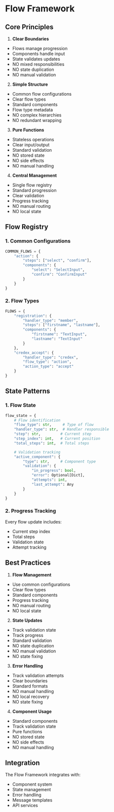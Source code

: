 # Flow Framework

## Core Principles

1. **Clear Boundaries**
- Flows manage progression
- Components handle input
- State validates updates
- NO mixed responsibilities
- NO state duplication
- NO manual validation

2. **Simple Structure**
- Common flow configurations
- Clear flow types
- Standard components
- Flow type metadata
- NO complex hierarchies
- NO redundant wrapping

3. **Pure Functions**
- Stateless operations
- Clear input/output
- Standard validation
- NO stored state
- NO side effects
- NO manual handling

4. **Central Management**
- Single flow registry
- Standard progression
- Clear validation
- Progress tracking
- NO manual routing
- NO local state

## Flow Registry

### 1. Common Configurations
```python
COMMON_FLOWS = {
    "action": {
        "steps": ["select", "confirm"],
        "components": {
            "select": "SelectInput",
            "confirm": "ConfirmInput"
        }
    }
}
```

### 2. Flow Types
```python
FLOWS = {
    "registration": {
        "handler_type": "member",
        "steps": ["firstname", "lastname"],
        "components": {
            "firstname": "TextInput",
            "lastname": "TextInput"
        }
    },
    "credex_accept": {
        "handler_type": "credex",
        "flow_type": "action",
        "action_type": "accept"
    }
}
```

## State Patterns

### 1. Flow State
```python
flow_state = {
    # Flow identification
    "flow_type": str,     # Type of flow
    "handler_type": str,  # Handler responsible
    "step": str,         # Current step
    "step_index": int,   # Current position
    "total_steps": int,  # Total steps

    # Validation tracking
    "active_component": {
        "type": str,     # Component type
        "validation": {
            "in_progress": bool,
            "error": Optional[Dict],
            "attempts": int,
            "last_attempt": Any
        }
    }
}
```

### 2. Progress Tracking
Every flow update includes:
- Current step index
- Total steps
- Validation state
- Attempt tracking

## Best Practices

1. **Flow Management**
- Use common configurations
- Clear flow types
- Standard components
- Progress tracking
- NO manual routing
- NO local state

2. **State Updates**
- Track validation state
- Track progress
- Standard validation
- NO state duplication
- NO manual validation
- NO state fixing

3. **Error Handling**
- Track validation attempts
- Clear boundaries
- Standard formats
- NO manual handling
- NO local recovery
- NO state fixing

4. **Component Usage**
- Standard components
- Track validation state
- Pure functions
- NO stored state
- NO side effects
- NO manual handling

## Integration

The Flow Framework integrates with:
- Component system
- State management
- Error handling
- Message templates
- API services
